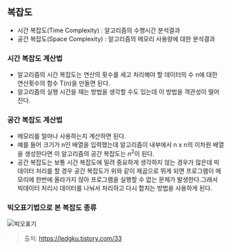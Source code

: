 ## 복잡도
- 시간 복잡도(Time Complexity) : 알고리즘의 수행시간 분석결과
- 공간 복잡도(Space Complexity) : 알고리즘의 메모리 사용량에 대한 분석결과

### 시간 복잡도 계산법
- 알고리즘의 시간 복잡도는 연산의 횟수를 세고 처리해야 할 데이터의 수 n에 대한 연산횟수의 함수 T(n)을 만들면 된다.
- 알고리즘의 실행 시간을 재는 방법을 생각할 수도 있는데 이 방법을 객관성이 떨어진다.

### 공간 복잡도 계산법
- 메모리를 얼마나 사용하는지 계산하면 된다.
- 예를 들어 크기가 n인 배열을 입력했는데 알고리즘이 내부에서 n x n의 이차원 배열을 생성한다면 이 알고리즘의 공간 복잡도는 $n^2$이 된다.
- 공간 복잡도는 보통 시간 복잡도에 밀려 중요하게 생각하지 않는 경우가 많은데 빅데이터 처리를 할 경우 공간 복잡도가 위와 같이 제곱으로 뛰게 되면 
프로그램이 메모리에 한번에 올라가지 않아 프로그램을 실행할 수 없는 문제가 발생한다.그래서 빅데이터 처리시 데이터를 나눠서 처리하고 다시 합치는 방법을 사용하게 된다.

### 빅오표기법으로 본 복잡도 종류
![빅오표기](https://img1.daumcdn.net/thumb/R1280x0/?scode=mtistory2&fname=http%3A%2F%2Fcfile28.uf.tistory.com%2Fimage%2F260F4850559AB6672C45F1)

> 출처: https://ledgku.tistory.com/33
